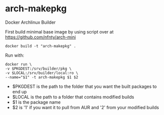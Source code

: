 arch-makepkg
============

Docker Archlinux Builder

First build minimal base image by using script over at https://github.com/nfnty/arch-mini

	docker build -t "arch-makepkg" .

Run with:

	docker run \
	-v $PKGDEST:/srv/builder/pkg \
	-v $LOCAL:/srv/builder/local:ro \
	--name="$1" -t arch-makepkg $1 $2

* $PKGDEST is the path to the folder that you want the built packages to end up
* $LOCAL is the path to a folder that contains modified builds
* $1 is the package  name
* $2 is '1' if you want it to pull from AUR and '2' from your modified builds
